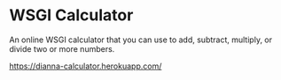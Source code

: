# WSGI Calculator

An online WSGI calculator that you can use to add, subtract, multiply, or divide two or more numbers.

https://dianna-calculator.herokuapp.com/
